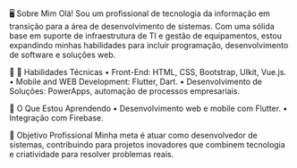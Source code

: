 🖥️ Sobre Mim
Olá! Sou um profissional de tecnologia da informação em transição para a área de desenvolvimento de sistemas. Com uma sólida base em suporte de infraestrutura de TI e gestão de equipamentos, estou expandindo minhas habilidades para incluir programação, desenvolvimento de software e soluções web.

🔧 🔧 Habilidades Técnicas
•	Front-End: HTML, CSS, Bootstrap, UIkit, Vue.js.
•	Mobile and WEB Development: Flutter, Dart.
•	Desenvolvimento de Soluções: PowerApps, automação de processos empresariais.

🌟 O Que Estou Aprendendo
•	Desenvolvimento web e mobile com Flutter.
•	Integração com Firebase.

💼 Objetivo Profissional
Minha meta é atuar como desenvolvedor de sistemas, contribuindo para projetos inovadores que combinem tecnologia e criatividade para resolver problemas reais.
